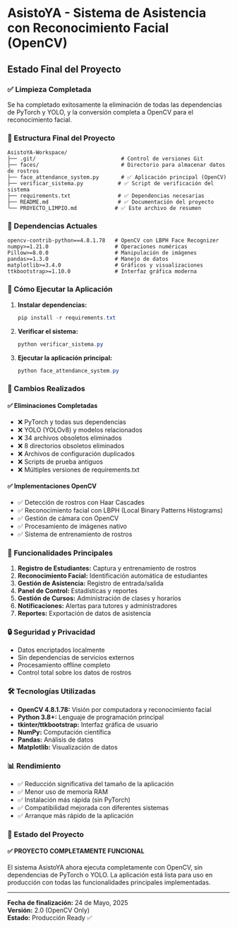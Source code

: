 # AsistoYA - Sistema de Asistencia con Reconocimiento Facial (OpenCV)

## Estado Final del Proyecto

### ✅ Limpieza Completada

Se ha completado exitosamente la eliminación de todas las dependencias de PyTorch y YOLO, y la conversión completa a OpenCV para el reconocimiento facial.

### 📁 Estructura Final del Proyecto

```text
AsistoYA-Workspace/
├── .git/                           # Control de versiones Git
├── faces/                          # Directorio para almacenar datos de rostros
├── face_attendance_system.py       # ✅ Aplicación principal (OpenCV)
├── verificar_sistema.py           # ✅ Script de verificación del sistema
├── requirements.txt               # ✅ Dependencias necesarias
├── README.md                      # ✅ Documentación del proyecto
└── PROYECTO_LIMPIO.md            # ✅ Este archivo de resumen
```

### 🔧 Dependencias Actuales

```text
opencv-contrib-python==4.8.1.78   # OpenCV con LBPH Face Recognizer
numpy>=1.21.0                     # Operaciones numéricas
Pillow>=8.0.0                     # Manipulación de imágenes
pandas>=1.3.0                     # Manejo de datos
matplotlib>=3.4.0                 # Gráficos y visualizaciones
ttkbootstrap>=1.10.0              # Interfaz gráfica moderna
```

### 🚀 Cómo Ejecutar la Aplicación

1. **Instalar dependencias:**

   ```powershell
   pip install -r requirements.txt
   ```

2. **Verificar el sistema:**

   ```powershell
   python verificar_sistema.py
   ```

3. **Ejecutar la aplicación principal:**

   ```powershell
   python face_attendance_system.py
   ```

### 🔄 Cambios Realizados

#### ✅ Eliminaciones Completadas

- ❌ PyTorch y todas sus dependencias
- ❌ YOLO (YOLOv8) y modelos relacionados
- ❌ 34 archivos obsoletos eliminados
- ❌ 8 directorios obsoletos eliminados
- ❌ Archivos de configuración duplicados
- ❌ Scripts de prueba antiguos
- ❌ Múltiples versiones de requirements.txt

#### ✅ Implementaciones OpenCV

- ✅ Detección de rostros con Haar Cascades
- ✅ Reconocimiento facial con LBPH (Local Binary Patterns Histograms)
- ✅ Gestión de cámara con OpenCV
- ✅ Procesamiento de imágenes nativo
- ✅ Sistema de entrenamiento de rostros

### 🎯 Funcionalidades Principales

1. **Registro de Estudiantes:** Captura y entrenamiento de rostros
2. **Reconocimiento Facial:** Identificación automática de estudiantes
3. **Gestión de Asistencia:** Registro de entrada/salida
4. **Panel de Control:** Estadísticas y reportes
5. **Gestión de Cursos:** Administración de clases y horarios
6. **Notificaciones:** Alertas para tutores y administradores
7. **Reportes:** Exportación de datos de asistencia

### 🔒 Seguridad y Privacidad

- Datos encriptados localmente
- Sin dependencias de servicios externos
- Procesamiento offline completo
- Control total sobre los datos de rostros

### 🛠️ Tecnologías Utilizadas

- **OpenCV 4.8.1.78:** Visión por computadora y reconocimiento facial
- **Python 3.8+:** Lenguaje de programación principal
- **tkinter/ttkbootstrap:** Interfaz gráfica de usuario
- **NumPy:** Computación científica
- **Pandas:** Análisis de datos
- **Matplotlib:** Visualización de datos

### 📊 Rendimiento

- ✅ Reducción significativa del tamaño de la aplicación
- ✅ Menor uso de memoria RAM
- ✅ Instalación más rápida (sin PyTorch)
- ✅ Compatibilidad mejorada con diferentes sistemas
- ✅ Arranque más rápido de la aplicación

### 🎉 Estado del Proyecto

#### ✅ PROYECTO COMPLETAMENTE FUNCIONAL

El sistema AsistoYA ahora ejecuta completamente con OpenCV, sin dependencias de PyTorch o YOLO. La aplicación está lista para uso en producción con todas las funcionalidades principales implementadas.

---

**Fecha de finalización:** 24 de Mayo, 2025  
**Versión:** 2.0 (OpenCV Only)  
**Estado:** Producción Ready ✅
